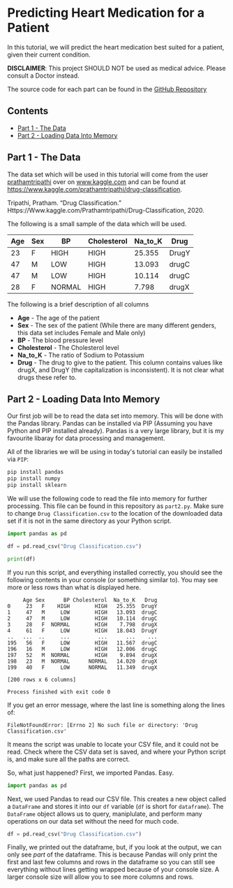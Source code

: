 # Predicting Heart Medication for a Patient

In this tutorial, we will predict the heart medication best suited for a patient, given their current condition. 

**DISCLAIMER**: This project SHOULD NOT be used as medical advice. Please consult a Doctor instead.

The source code for each part can be found in the [GitHub Repository](https://github.com/MLMadeSimple/Python-Machine-Learning-Tutorials/tree/main/Classification/Predicting%20Heart%20Medication%20for%20a%20Patient)

## Contents
- [Part 1 - The Data](#part-1---the-data)
- [Part 2 - Loading Data Into Memory](#part-2---loading-data-into-memory)

## Part 1 - The Data
The data set which will be used in this tutorial will come from the user [prathamtripathi](https://www.kaggle.com/prathamtripathi) over on www.kaggle.com and can be found at https://www.kaggle.com/prathamtripathi/drug-classification.

Tripathi, Pratham. “Drug Classification.” Https://Www.kaggle.com/Prathamtripathi/Drug-Classification, 2020. 

The following is a small sample of the data which will be used.

| Age | Sex | BP     | Cholesterol | Na_to_K | Drug  | 
|-----|-----|--------|-------------|---------|-------| 
| 23  | F   | HIGH   | HIGH        | 25.355  | DrugY | 
| 47  | M   | LOW    | HIGH        | 13.093  | drugC | 
| 47  | M   | LOW    | HIGH        | 10.114  | drugC | 
| 28  | F   | NORMAL | HIGH        | 7.798   | drugX | 

The following is a brief description of all columns
- **Age** - The age of the patient
- **Sex** - The sex of the patient (While there are many different genders, this data set includes Female and Male only)
- **BP** - The blood pressure level
- **Cholesterol** - The Cholesterol level
- **Na_to_K** - The ratio of Sodium to Potassium
- **Drug** - The drug to give to the patient. This column contains values like drugX, and DrugY (the capitalization is inconsistent). It is not clear what drugs these refer to.

## Part 2 - Loading Data Into Memory
Our first job will be to read the data set into memory. This will be done with the Pandas library. Pandas can be installed via PIP (Assuming you have Python and PIP installed already). Pandas is a very large library, but it is my favourite libaray for data processing and management.

All of the libraries we will be using in today's tutorial can easily be installed via `PIP`:
```bash
pip install pandas
pip install numpy
pip install sklearn
```

We will use the following code to read the file into memory for further processing. This file can be found in this repository as `part2.py`. Make sure to change `Drug Classification.csv` to the location of the downloaded data set if it is not in the same directory as your Python script.

```python
import pandas as pd

df = pd.read_csv("Drug Classification.csv")

print(df)
```

If you run this script, and everything installed correctly, you should see the following contents in your console (or something similar to). You may see more or less rows than what is displayed here.
```
     Age Sex      BP Cholesterol  Na_to_K   Drug
0     23   F    HIGH        HIGH   25.355  DrugY
1     47   M     LOW        HIGH   13.093  drugC
2     47   M     LOW        HIGH   10.114  drugC
3     28   F  NORMAL        HIGH    7.798  drugX
4     61   F     LOW        HIGH   18.043  DrugY
..   ...  ..     ...         ...      ...    ...
195   56   F     LOW        HIGH   11.567  drugC
196   16   M     LOW        HIGH   12.006  drugC
197   52   M  NORMAL        HIGH    9.894  drugX
198   23   M  NORMAL      NORMAL   14.020  drugX
199   40   F     LOW      NORMAL   11.349  drugX

[200 rows x 6 columns]

Process finished with exit code 0
```

If you get an error message, where the last line is something along the lines of:
```
FileNotFoundError: [Errno 2] No such file or directory: 'Drug Classification.csv'
```

It means the script was unable to locate your CSV file, and it could not be read. Check where the CSV data set is saved, and where your Python script is, and make sure all the paths are correct.

So, what just happened? First, we imported Pandas. Easy.
```python
import pandas as pd
```

Next, we used Pandas to read our CSV file. This creates a new object called a `DataFrame` and stores it into our `df` variable (`df` is short for `dataframe`). The `DataFrame` object allows us to query, maniplulate, and perform many operations on our data set without the need for much code.
```python
df = pd.read_csv("Drug Classification.csv")
```

Finally, we printed out the dataframe, but, if you look at the output, we can only see *part* of the dataframe. This is because Pandas will only print the first and last few columns and rows in the dataframe so you can still see everything without lines getting wrapped because of your console size. A larger console size will allow you to see more columns and rows.
